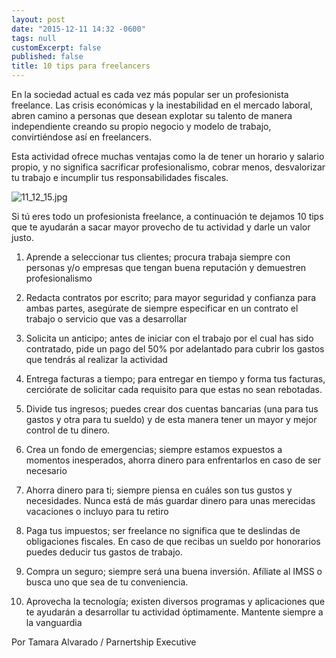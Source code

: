 ```yaml
---
layout: post
date: "2015-12-11 14:32 -0600"
tags: null
customExcerpt: false
published: false
title: 10 tips para freelancers
---
```


En la sociedad actual es cada vez más popular ser un profesionista freelance.
Las crisis económicas y la inestabilidad en el mercado laboral, abren camino a personas que desean explotar su talento de manera independiente creando su propio negocio y modelo de trabajo, convirtiéndose así en freelancers.

Esta actividad ofrece muchas ventajas como la de tener un horario y salario propio, y no significa sacrificar profesionalismo, cobrar menos, desvalorizar tu trabajo e incumplir tus responsabilidades fiscales.

![11_12_15.jpg]({{site.baseurl}}/img/11_12_15.jpg)

Si tú eres todo un profesionista freelance, a continuación te dejamos 10 tips que te ayudarán a sacar mayor provecho de tu actividad y darle un valor justo.

1. Aprende a seleccionar tus clientes; procura trabaja siempre con personas y/o empresas que tengan buena reputación y demuestren profesionalismo

2. Redacta contratos por escrito; para mayor seguridad y confianza para ambas partes, asegúrate de siempre especificar en un contrato el trabajo o servicio que vas a desarrollar

3. Solicita un anticipo; antes de iniciar con el trabajo por el cual has sido contratado, pide un pago del 50% por adelantado para cubrir los gastos que tendrás al realizar la actividad

4. Entrega facturas a tiempo; para entregar en tiempo y forma tus facturas, cerciórate de solicitar cada requisito para que estas no sean rebotadas.

5. Divide tus ingresos; puedes crear dos cuentas bancarias (una para tus gastos y otra para tu sueldo) y de esta manera tener un mayor y mejor control de tu dinero.

6. Crea un fondo de emergencias; siempre estamos expuestos a momentos inesperados, ahorra dinero para enfrentarlos en caso de ser necesario

7. Ahorra dinero para ti; siempre piensa en cuáles son tus gustos y necesidades. Nunca está de más guardar dinero para unas merecidas vacaciones o incluyo para tu retiro

8. Paga tus impuestos; ser freelance no significa que te deslindas de obligaciones fiscales. En caso de que recibas un sueldo por honorarios puedes deducir tus gastos de trabajo. 

9. Compra un seguro; siempre será una buena inversión. Afíliate al IMSS o busca uno que sea de tu conveniencia.

10.	 Aprovecha la tecnología; existen diversos programas y aplicaciones que te ayudarán a desarrollar tu actividad óptimamente. Mantente siempre a la vanguardia

Por Tamara Alvarado / Parnertship Executive

